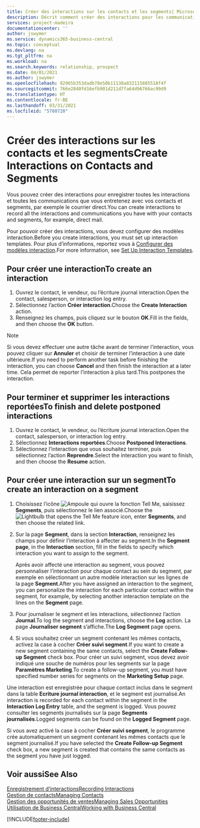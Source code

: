 ```yaml
---
title: Créer des interactions sur les contacts et les segments| Microsoft Docs
description: Décrit comment créer des interactions pour les communications que vous avez avec vos contacts et segments dans Business Central, par exemple le courrier direct.
services: project-madeira
documentationcenter: ''
author: jswymer
ms.service: dynamics365-business-central
ms.topic: conceptual
ms.devlang: na
ms.tgt_pltfrm: na
ms.workload: na
ms.search.keywords: relationship, prospect
ms.date: 04/01/2021
ms.author: jswymer
ms.openlocfilehash: 92965b353dadb78e50b11138a832115885518f4f
ms.sourcegitcommit: 766e2840fd16efb901d211d7fa64d96766ac99d9
ms.translationtype: HT
ms.contentlocale: fr-BE
ms.lasthandoff: 03/31/2021
ms.locfileid: "5780720"
---
```

# <a name="create-interactions-on-contacts-and-segments"></a><span data-ttu-id="de833-103">Créer des interactions sur les contacts et les segments</span><span class="sxs-lookup"><span data-stu-id="de833-103">Create Interactions on Contacts and Segments</span></span>
<span data-ttu-id="de833-104">Vous pouvez créer des interactions pour enregistrer toutes les interactions et toutes les communications que vous entretenez avec vos contacts et segments, par exemple le courrier direct.</span><span class="sxs-lookup"><span data-stu-id="de833-104">You can create interactions to record all the interactions and communications you have with your contacts and segments, for example, direct mail.</span></span>

<span data-ttu-id="de833-105">Pour pouvoir créer des interactions, vous devez configurer des modèles interaction.</span><span class="sxs-lookup"><span data-stu-id="de833-105">Before you create interactions, you must set up interaction templates.</span></span> <span data-ttu-id="de833-106">Pour plus d’informations, reportez vous à [Configurer des modèles interaction](marketing-interactions.md).</span><span class="sxs-lookup"><span data-stu-id="de833-106">For more information, see  [Set Up Interaction Templates](marketing-interactions.md).</span></span>

## <a name="to-create-an-interaction"></a><span data-ttu-id="de833-107">Pour créer une interaction</span><span class="sxs-lookup"><span data-stu-id="de833-107">To create an interaction</span></span>
1. <span data-ttu-id="de833-108">Ouvrez le contact, le vendeur, ou l’écriture journal interaction.</span><span class="sxs-lookup"><span data-stu-id="de833-108">Open the contact, salesperson, or interaction log entry.</span></span>
2. <span data-ttu-id="de833-109">Sélectionnez l’action **Créer interaction**.</span><span class="sxs-lookup"><span data-stu-id="de833-109">Choose the **Create Interaction** action.</span></span>
3. <span data-ttu-id="de833-110">Renseignez les champs, puis cliquez sur le bouton **OK**.</span><span class="sxs-lookup"><span data-stu-id="de833-110">Fill in the fields, and then choose the **OK** button.</span></span>

> [!NOTE]  
>   <span data-ttu-id="de833-111">Si vous devez effectuer une autre tâche avant de terminer l’interaction, vous pouvez cliquer sur **Annuler** et choisir de terminer l’interaction à une date ultérieure.</span><span class="sxs-lookup"><span data-stu-id="de833-111">If you need to perform another task before finishing the interaction, you can choose **Cancel** and then finish the interaction at a later time.</span></span> <span data-ttu-id="de833-112">Cela permet de reporter l’interaction à plus tard.</span><span class="sxs-lookup"><span data-stu-id="de833-112">This postpones the interaction.</span></span>

## <a name="to-finish-and-delete-postponed-interactions"></a><span data-ttu-id="de833-113">Pour terminer et supprimer les interactions reportées</span><span class="sxs-lookup"><span data-stu-id="de833-113">To finish and delete postponed interactions</span></span>
1. <span data-ttu-id="de833-114">Ouvrez le contact, le vendeur, ou l’écriture journal interaction.</span><span class="sxs-lookup"><span data-stu-id="de833-114">Open the contact, salesperson, or interaction log entry.</span></span>
2. <span data-ttu-id="de833-115">Sélectionnez **Interactions reportées**.</span><span class="sxs-lookup"><span data-stu-id="de833-115">Choose **Postponed Interactions**.</span></span>
3. <span data-ttu-id="de833-116">Sélectionnez l’interaction que vous souhaitez terminer, puis sélectionnez l’action **Reprendre**.</span><span class="sxs-lookup"><span data-stu-id="de833-116">Select the interaction you want to finish, and then choose the **Resume** action.</span></span>

## <a name="to-create-an-interaction-on-a-segment"></a><span data-ttu-id="de833-117">Pour créer une interaction sur un segment</span><span class="sxs-lookup"><span data-stu-id="de833-117">To create an interaction on a segment</span></span>
1. <span data-ttu-id="de833-118">Choisissez l’icône ![Ampoule qui ouvre la fonction Tell Me](media/ui-search/search_small.png "Dites-moi ce que vous voulez faire"), saisissez **Segments**, puis sélectionnez le lien associé.</span><span class="sxs-lookup"><span data-stu-id="de833-118">Choose the ![Lightbulb that opens the Tell Me feature](media/ui-search/search_small.png "Tell me what you want to do") icon, enter **Segments**, and then choose the related link.</span></span>
2. <span data-ttu-id="de833-119">Sur la page **Segment**, dans la section **Interaction**, renseignez les champs pour définir l’interaction à affecter au segment.</span><span class="sxs-lookup"><span data-stu-id="de833-119">In the **Segment page**, in the **Interaction** section, fill in the fields to specify which interaction you want to assign to the segment.</span></span>

    <span data-ttu-id="de833-120">Après avoir affecté une interaction au segment, vous pouvez personnaliser l’interaction pour chaque contact au sein du segment, par exemple en sélectionnant un autre modèle interaction sur les lignes de la page **Segment**.</span><span class="sxs-lookup"><span data-stu-id="de833-120">After you have assigned an interaction to the segment, you can personalize the interaction for each particular contact within the segment, for example, by selecting another interaction template on the lines on the **Segment** page.</span></span>  
3. <span data-ttu-id="de833-121">Pour journaliser le segment et les interactions, sélectionnez l’action **Journal**.</span><span class="sxs-lookup"><span data-stu-id="de833-121">To log the segment and interactions, choose the **Log** action.</span></span> <span data-ttu-id="de833-122">La page **Journaliser segment** s’affiche.</span><span class="sxs-lookup"><span data-stu-id="de833-122">The **Log Segment** page opens.</span></span>
4. <span data-ttu-id="de833-123">Si vous souhaitez créer un segment contenant les mêmes contacts, activez la case à cocher **Créer suivi segment**.</span><span class="sxs-lookup"><span data-stu-id="de833-123">If you want to create a new segment containing the same contacts, select the **Create Follow-up Segment** check box.</span></span> <span data-ttu-id="de833-124">Pour créer un suivi segment, vous devez avoir indiqué une souche de numéros pour les segments sur la page **Paramètres Marketing**.</span><span class="sxs-lookup"><span data-stu-id="de833-124">To create a follow-up segment, you must have specified number series for segments on the **Marketing Setup** page.</span></span>

<span data-ttu-id="de833-125">Une interaction est enregistrée pour chaque contact inclus dans le segment dans la table **Ecriture journal interaction**, et le segment est journalisé.</span><span class="sxs-lookup"><span data-stu-id="de833-125">An interaction is recorded for each contact within the segment in the **Interaction Log Entry** table, and the segment is logged.</span></span> <span data-ttu-id="de833-126">Vous pouvez consulter les segments journalisés sur la page **Segments journalisés**.</span><span class="sxs-lookup"><span data-stu-id="de833-126">Logged segments can be found on the **Logged Segment** page.</span></span>

<span data-ttu-id="de833-127">Si vous avez activé la case à cocher **Créer suivi segment**, le programme crée automatiquement un segment contenant les mêmes contacts que le segment journalisé.</span><span class="sxs-lookup"><span data-stu-id="de833-127">If you have selected the **Create Follow-up Segment** check box, a new segment is created that contains the same contacts as the segment you have just logged.</span></span>

## <a name="see-also"></a><span data-ttu-id="de833-128">Voir aussi</span><span class="sxs-lookup"><span data-stu-id="de833-128">See Also</span></span>
[<span data-ttu-id="de833-129">Enregistrement d’interactions</span><span class="sxs-lookup"><span data-stu-id="de833-129">Recording Interactions</span></span>](marketing-interactions.md)  
[<span data-ttu-id="de833-130">Gestion de contacts</span><span class="sxs-lookup"><span data-stu-id="de833-130">Managing Contacts</span></span>](marketing-contacts.md)  
[<span data-ttu-id="de833-131">Gestion des opportunités de ventes</span><span class="sxs-lookup"><span data-stu-id="de833-131">Managing Sales Opportunities</span></span>](marketing-manage-sales-opportunities.md)  
[<span data-ttu-id="de833-132">Utilisation de Business Central</span><span class="sxs-lookup"><span data-stu-id="de833-132">Working with Business Central</span></span>](ui-work-product.md)


[!INCLUDE[footer-include](includes/footer-banner.md)]